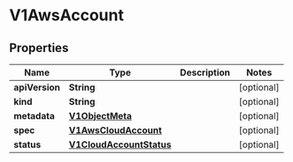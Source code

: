 # V1AwsAccount

## Properties
Name | Type | Description | Notes
------------ | ------------- | ------------- | -------------
**apiVersion** | **String** |  |  [optional]
**kind** | **String** |  |  [optional]
**metadata** | [**V1ObjectMeta**](V1ObjectMeta.md) |  |  [optional]
**spec** | [**V1AwsCloudAccount**](V1AwsCloudAccount.md) |  |  [optional]
**status** | [**V1CloudAccountStatus**](V1CloudAccountStatus.md) |  |  [optional]
